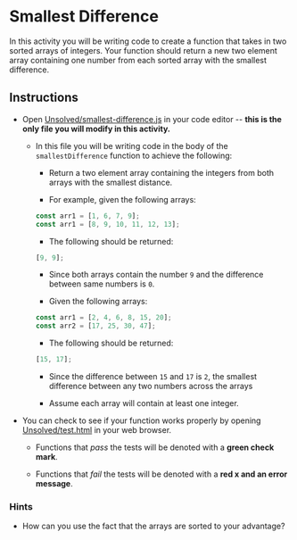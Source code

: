 # Smallest Difference

In this activity you will be writing code to create a function that takes in two sorted arrays of integers. Your function should return a new two element array containing one number from each sorted array with the smallest difference.

## Instructions

- Open [Unsolved/smallest-difference.js](Unsolved/smallest-difference.js) in your code editor -- **this is the only file you will modify in this activity.**

  - In this file you will be writing code in the body of the `smallestDifference` function to achieve the following:

    - Return a two element array containing the integers from both arrays with the smallest distance.

    - For example, given the following arrays:

    ```js
    const arr1 = [1, 6, 7, 9];
    const arr1 = [8, 9, 10, 11, 12, 13];
    ```

    - The following should be returned:

    ```js
    [9, 9];
    ```

    - Since both arrays contain the number `9` and the difference between same numbers is `0`.

    - Given the following arrays:

    ```js
    const arr1 = [2, 4, 6, 8, 15, 20];
    const arr2 = [17, 25, 30, 47];
    ```

    - The following should be returned:

    ```js
    [15, 17];
    ```

    - Since the difference between `15` and `17` is `2`, the smallest difference between any two numbers across the arrays

    - Assume each array will contain at least one integer.

- You can check to see if your function works properly by opening [Unsolved/test.html](Unsolved/test.html) in your web browser.

  - Functions that _pass_ the tests will be denoted with a **green check mark**.

  - Functions that _fail_ the tests will be denoted with a **red x and an error message**.

### Hints

- How can you use the fact that the arrays are sorted to your advantage?
